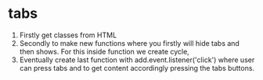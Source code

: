 # tabs 

1) Firstly get classes from HTML
2) Secondly to make new functions where you firstly will hide tabs and then shows. For this inside function we create cycle, 
3) Eventually create last function with add.event.listener('click') where user can press tabs and to get content accordingly pressing the tabs buttons.
